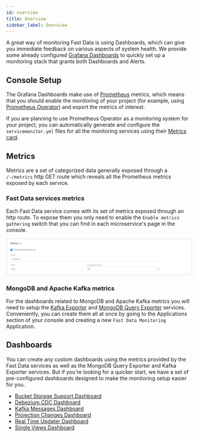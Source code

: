 ```yaml
---
id: overview
title: Overview
sidebar_label: Overview
---
```


A great way of monitoring Fast Data is using Dashboards, which can give you immediate feedback on various aspects of system health. We provide some already configured [Grafana Dashboards](https://grafana.com/grafana/dashboards) to quickly set up a monitoring stack that grants both Dashboards and Alerts.

## Console Setup

The Grafana Dashboards make use of [Prometheus](https://prometheus.io/) metrics, which means that you should enable the monitoring of your project (for example, using [Prometheus Operator](https://github.com/prometheus-operator/prometheus-operator)) and export the metrics of interest.

If you are planning to use Prometheus Operator as a monitoring system for your project, you can automatically generate and configure the `servicemonitor.yml` files for all the monitoring services using their [Metrics card](/development_suite/api-console/api-design/microservice-monitoring.md).

## Metrics

Metrics are a set of categorized data generally exposed through a `/-/metrics` http GET route which reveals all the Prometheus metrics exposed by each service.

### Fast Data services metrics

Each Fast Data service comes with its set of metrics exposed through an http route. To expose them you only need to enable the `Enable metrics gathering` switch that you can find in each microservice's page in the console.

![Enable metrics toggle in microservice page from the console](../img/monitoring-enable-metrics-toggle.png)

### MongoDB and Apache Kafka metrics

For the dashboards related to MongoDB and Apache Kafka metrics you will need to setup the [Kafka Exporter](https://github.com/danielqsj/kafka_exporter) and [MongoDB Query Exporter](https://github.com/raffis/mongodb-query-exporter) services. Conveniently, you can create them all at once by going to the Applications section of your console and creating a new `Fast Data Monitoring` Application.

<!-- TODO: explain how to configure the kafka exporter (just fill the public vars) -->
<!-- TODO: explain how to configure the mongo exporter (add metrics on the config.yml) -->

## Dashboards

You can create any custom dashboards using the metrics provided by the Fast Data services as well as the MongoDB Query Exporter and Kafka Exporter services. But if you're looking for a quicker start, we have a set of pre-configured dashboards designed to make the monitoring setup easier for you.

- [Bucket Storage Support Dashboard](/fast_data/monitoring/dashboards/bucket_storage_support.md)
- [Debezium CDC Dashboard](/fast_data/monitoring/dashboards/debezium_cdc.md)
- [Kafka Messages Dashboard](/fast_data/monitoring/dashboards/kafka_messages.md)
- [Projection Changes Dashboard](/fast_data/monitoring/dashboards/projection_changes.md)
- [Real Time Updater Dashboard](/fast_data/monitoring/dashboards/real_time_updater.md)
- [Single Views Dashboard](/fast_data/monitoring/dashboards/single_views.md)
